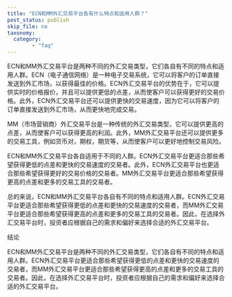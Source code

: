 ```yaml
---
title: "ECN和MM外汇交易平台各有什么特点和适用人群？"
post_status: publish
skip_file: no
taxonomy:
  category:
        - "faq"
---
```


ECN和MM外汇交易平台是两种不同的外汇交易类型，它们各自有不同的特点和适用人群。ECN（电子通信网络）是一种电子交易系统，它可以将客户的订单直接发送到外汇市场，以获得最佳的价格。ECN外汇交易平台的优势在于，它可以提供实时的价格报价，并且可以提供更低的点差，从而使客户可以获得更好的交易价格。此外，ECN外汇交易平台还可以提供更快的交易速度，因为它可以将客户的订单直接发送到外汇市场，从而更快地完成交易。

MM（市场营销商）外汇交易平台是一种传统的外汇交易类型，它可以提供更高的点差，从而使客户可以获得更高的利润。此外，MM外汇交易平台还可以提供更多的交易工具，例如货币对，期权，期货等，从而使客户可以更好地控制交易风险。

ECN和MM外汇交易平台各自适用于不同的人群。ECN外汇交易平台更适合那些希望获得更低的点差和更快的交易速度的交易者。此外，ECN外汇交易平台也更适合那些希望获得更好的交易价格的交易者。MM外汇交易平台更适合那些希望获得更高的点差和更多的交易工具的交易者。

总的来说，ECN和MM外汇交易平台各自有不同的特点和适用人群。ECN外汇交易平台更适合那些希望获得更低的点差和更快的交易速度的交易者，而MM外汇交易平台更适合那些希望获得更高的点差和更多的交易工具的交易者。因此，在选择外汇交易平台时，投资者应根据自己的需求和偏好来选择合适的外汇交易平台。

结论

ECN和MM外汇交易平台是两种不同的外汇交易类型，它们各自有不同的特点和适用人群。ECN外汇交易平台更适合那些希望获得更低的点差和更快的交易速度的交易者，而MM外汇交易平台更适合那些希望获得更高的点差和更多的交易工具的交易者。因此，在选择外汇交易平台时，投资者应根据自己的需求和偏好来选择合适的外汇交易平台。
